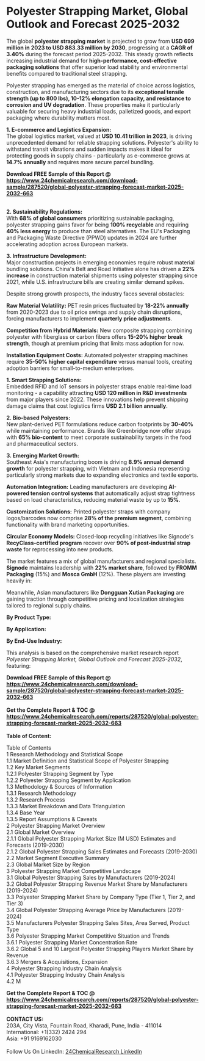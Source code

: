 <h1>Polyester Strapping Market, Global Outlook and Forecast 2025-2032</h1><p>The global <strong>polyester strapping market</strong> is projected to grow from <strong>USD 699 million in 2023 to USD 883.33 million by 2030</strong>, progressing at a <strong>CAGR of 3.40%</strong> during the forecast period 2025-2032. This steady growth reflects increasing industrial demand for <strong>high-performance, cost-effective packaging solutions</strong> that offer superior load stability and environmental benefits compared to traditional steel strapping.</p><p>Polyester strapping has emerged as the material of choice across logistics, construction, and manufacturing sectors due to its <strong>exceptional tensile strength (up to 800 lbs), 10-12% elongation capacity, and resistance to corrosion and UV degradation</strong>. These properties make it particularly valuable for securing heavy industrial loads, palletized goods, and export packaging where durability matters most.</p><p><strong>1. E-commerce and Logistics Expansion:</strong><br>
The global logistics market, valued at <strong>USD 10.41 trillion in 2023</strong>, is driving unprecedented demand for reliable strapping solutions. Polyester's ability to withstand transit vibrations and sudden impacts makes it ideal for protecting goods in supply chains - particularly as e-commerce grows at <strong>14.7% annually</strong> and requires more secure parcel bundling.</p><div><b>Download FREE Sample of this Report @ 
            <a href="https://www.24chemicalresearch.com/download-sample/287520/global-polyester-strapping-forecast-market-2025-2032-663">
            https://www.24chemicalresearch.com/download-sample/287520/global-polyester-strapping-forecast-market-2025-2032-663</a></b></div><br><p><strong>2. Sustainability Regulations:</strong><br>
With <strong>68% of global consumers</strong> prioritizing sustainable packaging, polyester strapping gains favor for being <strong>100% recyclable</strong> and requiring <strong>40% less energy</strong> to produce than steel alternatives. The EU's Packaging and Packaging Waste Directive (PPWD) updates in 2024 are further accelerating adoption across European markets.</p><p><strong>3. Infrastructure Development:</strong><br>
Major construction projects in emerging economies require robust material bundling solutions. China's Belt and Road Initiative alone has driven a <strong>22% increase</strong> in construction material shipments using polyester strapping since 2021, while U.S. infrastructure bills are creating similar demand spikes.</p><p>Despite strong growth prospects, the industry faces several obstacles:</p><p><strong>Raw Material Volatility:</strong> PET resin prices fluctuated by <strong>18-22% annually</strong> from 2020-2023 due to oil price swings and supply chain disruptions, forcing manufacturers to implement <strong>quarterly price adjustments</strong>.</p><p><strong>Competition from Hybrid Materials:</strong> New composite strapping combining polyester with fiberglass or carbon fibers offers <strong>15-20% higher break strength</strong>, though at premium pricing that limits mass adoption for now.</p><p><strong>Installation Equipment Costs:</strong> Automated polyester strapping machines require <strong>35-50% higher capital expenditure</strong> versus manual tools, creating adoption barriers for small-to-medium enterprises.</p><p><strong>1. Smart Strapping Solutions:</strong><br>
Embedded RFID and IoT sensors in polyester straps enable real-time load monitoring - a capability attracting <strong>USD 120 million in R&amp;D investments</strong> from major players since 2022. These innovations help prevent shipping damage claims that cost logistics firms <strong>USD 2.1 billion annually</strong>.</p><p><strong>2. Bio-based Polyesters:</strong><br>
New plant-derived PET formulations reduce carbon footprints by <strong>30-40%</strong> while maintaining performance. Brands like Greenbridge now offer straps with <strong>65% bio-content</strong> to meet corporate sustainability targets in the food and pharmaceutical sectors.</p><p><strong>3. Emerging Market Growth:</strong><br>
Southeast Asia's manufacturing boom is driving <strong>8.9% annual demand growth</strong> for polyester strapping, with Vietnam and Indonesia representing particularly strong markets due to expanding electronics and textile exports.</p><p><strong>Automation Integration:</strong> Leading manufacturers are developing <strong>AI-powered tension control systems</strong> that automatically adjust strap tightness based on load characteristics, reducing material waste by up to <strong>15%</strong>.</p><p><strong>Customization Solutions:</strong> Printed polyester straps with company logos/barcodes now comprise <strong>28% of the premium segment</strong>, combining functionality with brand marketing opportunities.</p><p><strong>Circular Economy Models:</strong> Closed-loop recycling initiatives like Signode's <strong>RecyClass-certified program</strong> recover over <strong>90% of post-industrial strap waste</strong> for reprocessing into new products.</p><p>The market features a mix of global manufacturers and regional specialists. <strong>Signode</strong> maintains leadership with <strong>22% market share</strong>, followed by <strong>FROMM Packaging</strong> (15%) and <strong>Mosca GmbH</strong> (12%). These players are investing heavily in:</p><p>Meanwhile, Asian manufacturers like <strong>Dongguan Xutian Packaging</strong> are gaining traction through competitive pricing and localization strategies tailored to regional supply chains.</p><p><strong>By Product Type:</strong></p><p><strong>By Application:</strong></p><p><strong>By End-Use Industry:</strong></p><p>This analysis is based on the comprehensive market research report <em>Polyester Strapping Market, Global Outlook and Forecast 2025-2032</em>, featuring:</p><div><b>Download FREE Sample of this Report @ 
            <a href="https://www.24chemicalresearch.com/download-sample/287520/global-polyester-strapping-forecast-market-2025-2032-663">
            https://www.24chemicalresearch.com/download-sample/287520/global-polyester-strapping-forecast-market-2025-2032-663</a></b></div><br><div><b>Get the Complete Report & TOC @ 
            <a href="https://www.24chemicalresearch.com/reports/287520/global-polyester-strapping-forecast-market-2025-2032-663">
            https://www.24chemicalresearch.com/reports/287520/global-polyester-strapping-forecast-market-2025-2032-663</a></b></div><br>
            <b>Table of Content:</b><p>Table of Contents<br />
1 Research Methodology and Statistical Scope<br />
1.1 Market Definition and Statistical Scope of Polyester Strapping<br />
1.2 Key Market Segments<br />
1.2.1 Polyester Strapping Segment by Type<br />
1.2.2 Polyester Strapping Segment by Application<br />
1.3 Methodology & Sources of Information<br />
1.3.1 Research Methodology<br />
1.3.2 Research Process<br />
1.3.3 Market Breakdown and Data Triangulation<br />
1.3.4 Base Year<br />
1.3.5 Report Assumptions & Caveats<br />
2 Polyester Strapping Market Overview<br />
2.1 Global Market Overview<br />
2.1.1 Global Polyester Strapping Market Size (M USD) Estimates and Forecasts (2019-2030)<br />
2.1.2 Global Polyester Strapping Sales Estimates and Forecasts (2019-2030)<br />
2.2 Market Segment Executive Summary<br />
2.3 Global Market Size by Region<br />
3 Polyester Strapping Market Competitive Landscape<br />
3.1 Global Polyester Strapping Sales by Manufacturers (2019-2024)<br />
3.2 Global Polyester Strapping Revenue Market Share by Manufacturers (2019-2024)<br />
3.3 Polyester Strapping Market Share by Company Type (Tier 1, Tier 2, and Tier 3)<br />
3.4 Global Polyester Strapping Average Price by Manufacturers (2019-2024)<br />
3.5 Manufacturers Polyester Strapping Sales Sites, Area Served, Product Type<br />
3.6 Polyester Strapping Market Competitive Situation and Trends<br />
3.6.1 Polyester Strapping Market Concentration Rate<br />
3.6.2 Global 5 and 10 Largest Polyester Strapping Players Market Share by Revenue<br />
3.6.3 Mergers & Acquisitions, Expansion<br />
4 Polyester Strapping Industry Chain Analysis<br />
4.1 Polyester Strapping Industry Chain Analysis<br />
4.2 M</p><div><b>Get the Complete Report & TOC @ 
            <a href="https://www.24chemicalresearch.com/reports/287520/global-polyester-strapping-forecast-market-2025-2032-663">
            https://www.24chemicalresearch.com/reports/287520/global-polyester-strapping-forecast-market-2025-2032-663</a></b></div><br><b>CONTACT US:</b><br>
            203A, City Vista, Fountain Road, Kharadi, Pune, India - 411014<br>
            International: +1(332) 2424 294<br>
            Asia: +91 9169162030 <br><br>
            Follow Us On LinkedIn: <a href="https://www.linkedin.com/company/24chemicalresearch/">24ChemicalResearch LinkedIn</a>